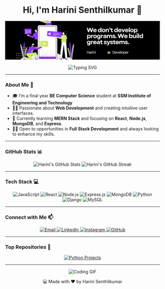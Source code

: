 
<!-- Meta Tags for SEO -->
<meta name="title" content="Harini Senthilkumar">
<meta name="description" content="Web Developer specializing in Full Stack Development. Passionate about creating innovative web solutions. Always learning and exploring new technologies.">
<meta name="keyword" content="Harini Senthilkumar, Harini, Web Developer, Full Stack Developer, GitHub">

<h1 align="center">Hi, I'm Harini Senthilkumar 👋</h1>

<!-- Banner Image -->
<p align="center">
  <img src="https://github.com/Harinisenthilkumar/Harinisenthilkumar/blob/main/banner.png" alt="Banner" />
</p>

<!-- Typing Animation -->
<p align="center">
  <img src="https://readme-typing-svg.demolab.com?font=Fira+Code&weight=600&size=27&pause=1000&color=0C9EDD&center=true&vCenter=true&width=435&lines=Web+Developer+%7C+Fullstack+Developer+%7C+Tech+Enthusiast" alt="Typing SVG" />
</p>

---

### About Me 🚀
- 🎓 I’m a final year **BE Computer Science** student at **SSM Institute of Engineering and Technology**
- 👩‍💻 Passionate about **Web Development** and creating intuitive user interfaces.
- 🌱 Currently learning **MERN Stack** and focusing on **React**, **Node.js**, **MongoDB**, and **Express**.
- 👩‍💼 Open to opportunities in **Full Stack Development** and always looking to enhance my skills.

---

### GitHub Stats 📊
<p align="center">
  <img src="https://github-readme-stats.vercel.app/api?username=Harinisenthilkumar&show_icons=true&theme=radical" alt="Harini's GitHub Stats" width="400"/>
  <img src="https://github-readme-streak-stats.herokuapp.com/?user=Harinisenthilkumar&theme=radical" alt="Harini's GitHub Streak" width="400"/>
</p>

---

### Tech Stack 💻
<p align="center">
  <img src="https://img.shields.io/badge/JavaScript-323330?style=for-the-badge&logo=javascript&logoColor=F7DF1E" alt="JavaScript"/>
  <img src="https://img.shields.io/badge/React-20232A?style=for-the-badge&logo=react&logoColor=61DAFB" alt="React"/>
  <img src="https://img.shields.io/badge/Node.js-339933?style=for-the-badge&logo=nodedotjs&logoColor=white" alt="Node.js"/>
  <img src="https://img.shields.io/badge/Express.js-000000?style=for-the-badge&logo=express&logoColor=white" alt="Express.js"/>
  <img src="https://img.shields.io/badge/MongoDB-4EA94B?style=for-the-badge&logo=mongodb&logoColor=white" alt="MongoDB"/>
  <img src="https://img.shields.io/badge/Python-3776AB?style=for-the-badge&logo=python&logoColor=white" alt="Python"/>
  <img src="https://img.shields.io/badge/Django-092E20?style=for-the-badge&logo=django&logoColor=white" alt="Django"/>
  <img src="https://img.shields.io/badge/MySQL-00000F?style=for-the-badge&logo=mysql&logoColor=white" alt="MySQL"/>
</p>

---

### Connect with Me 📫
<p align="center">
  <a href="mailto:senthilkumar2002@gmail.com">
    <img src="https://img.shields.io/badge/Gmail-D14836?style=for-the-badge&logo=gmail&logoColor=white" alt="Email"/>
  </a>
  <a href="https://www.linkedin.com/in/harini-senthilkumar">
    <img src="https://img.shields.io/badge/LinkedIn-0A66C2?style=for-the-badge&logo=linkedin&logoColor=white" alt="LinkedIn"/>
  </a>
  <a href="https://www.instagram.com/harini._.29">
    <img src="https://img.shields.io/badge/Instagram-E4405F?style=for-the-badge&logo=instagram&logoColor=white" alt="Instagram"/>
  </a>
  <a href="https://github.com/Harinisenthilkumar">
    <img src="https://img.shields.io/badge/GitHub-181717?style=for-the-badge&logo=github&logoColor=white" alt="GitHub"/>
  </a>
</p>

---

### Top Repositories 📂
<p align="center">
  <a href="https://github.com/Harinisenthilkumar/Python">
    <img src="https://github-readme-stats.vercel.app/api/pin/?username=Harinisenthilkumar&repo=Python&theme=radical" alt="Python Projects"/>
  </a>
</p>

---

<p align="center">
  <img src="https://media.giphy.com/media/xUA7b36zFrpao8ft0w/giphy.gif" width="300" alt="Coding GIF"/>
</p>

<p align="center">💻 Made with ❤️ by Harini Senthilkumar</p>
